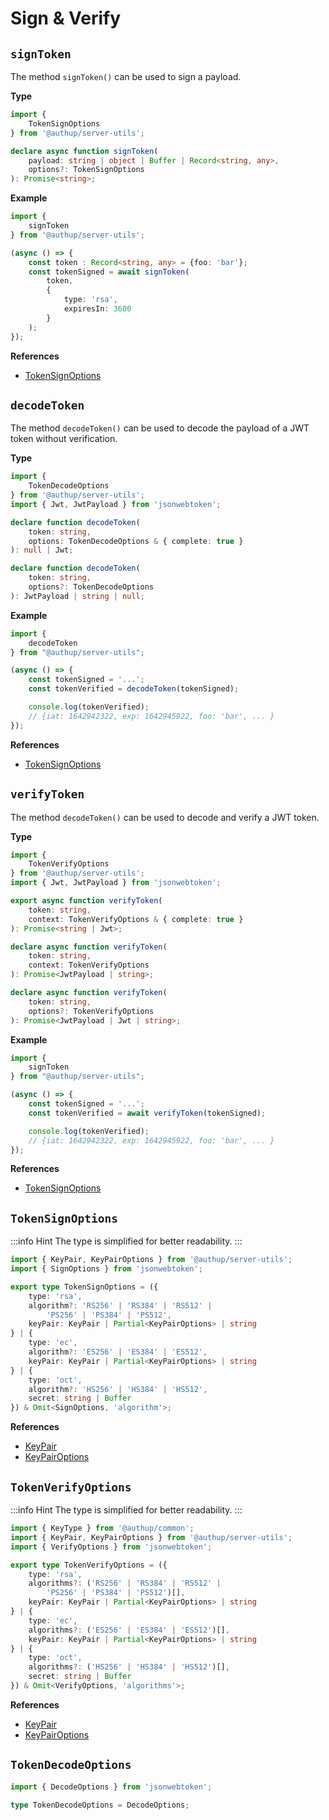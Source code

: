 # Sign & Verify

## `signToken`

The method `signToken()` can be used to sign a payload.

**Type**
```ts
import {
    TokenSignOptions
} from '@authup/server-utils';

declare async function signToken(
    payload: string | object | Buffer | Record<string, any>,
    options?: TokenSignOptions
): Promise<string>;
```

**Example**
```typescript
import {
    signToken
} from '@authup/server-utils';

(async () => {
    const token : Record<string, any> = {foo: 'bar'};
    const tokenSigned = await signToken(
        token, 
        {
            type: 'rsa',
            expiresIn: 3600
        }
    );
});
```
**References**
- [TokenSignOptions](#tokensignoptions)

## `decodeToken`

The method `decodeToken()` can be used to decode the payload of a JWT token without verification.

**Type**
```typescript
import {
    TokenDecodeOptions
} from '@authup/server-utils';
import { Jwt, JwtPayload } from 'jsonwebtoken';

declare function decodeToken(
    token: string, 
    options: TokenDecodeOptions & { complete: true }
): null | Jwt;

declare function decodeToken(
    token: string, 
    options?: TokenDecodeOptions
): JwtPayload | string | null;
```

**Example**
```typescript
import {
    decodeToken
} from "@authup/server-utils";

(async () => {
    const tokenSigned = '...';
    const tokenVerified = decodeToken(tokenSigned);

    console.log(tokenVerified);
    // {iat: 1642942322, exp: 1642945922, foo: 'bar', ... }
});
```
**References**
- [TokenSignOptions](#tokensignoptions)

## `verifyToken`

The method `decodeToken()` can be used to decode and verify a JWT token.

**Type**
```ts
import {
    TokenVerifyOptions
} from '@authup/server-utils';
import { Jwt, JwtPayload } from 'jsonwebtoken';

export async function verifyToken(
    token: string, 
    context: TokenVerifyOptions & { complete: true }
): Promise<string | Jwt>;

declare async function verifyToken(
    token: string,
    context: TokenVerifyOptions
): Promise<JwtPayload | string>;

declare async function verifyToken(
    token: string,
    options?: TokenVerifyOptions
): Promise<JwtPayload | Jwt | string>;
```
**Example**
```typescript
import {
    signToken
} from "@authup/server-utils";

(async () => {
    const tokenSigned = '...';
    const tokenVerified = await verifyToken(tokenSigned);

    console.log(tokenVerified);
    // {iat: 1642942322, exp: 1642945922, foo: 'bar', ... }
});
```
**References**
- [TokenSignOptions](#tokensignoptions)

## `TokenSignOptions`

:::info Hint
The type is simplified for better readability.
:::

```typescript
import { KeyPair, KeyPairOptions } from '@authup/server-utils';
import { SignOptions } from 'jsonwebtoken';

export type TokenSignOptions = ({
    type: 'rsa',
    algorithm?: 'RS256' | 'RS384' | 'RS512' |
        'PS256' | 'PS384' | 'PS512',
    keyPair: KeyPair | Partial<KeyPairOptions> | string
} | {
    type: 'ec',
    algorithm?: 'ES256' | 'ES384' | 'ES512',
    keyPair: KeyPair | Partial<KeyPairOptions> | string
} | {
    type: 'oct',
    algorithm?: 'HS256' | 'HS384' | 'HS512',
    secret: string | Buffer
}) & Omit<SignOptions, 'algorithm'>;
```

**References**
- [KeyPair](key-pair.md#keypair)
- [KeyPairOptions](key-pair.md#keypairoptions)

## `TokenVerifyOptions`

:::info Hint
The type is simplified for better readability.
:::

```typescript
import { KeyType } from '@authup/common';
import { KeyPair, KeyPairOptions } from '@authup/server-utils';
import { VerifyOptions } from 'jsonwebtoken';

export type TokenVerifyOptions = ({
    type: 'rsa',
    algorithms?: ('RS256' | 'RS384' | 'RS512' |
        'PS256' | 'PS384' | 'PS512')[],
    keyPair: KeyPair | Partial<KeyPairOptions> | string
} | {
    type: 'ec',
    algorithms?: ('ES256' | 'ES384' | 'ES512')[],
    keyPair: KeyPair | Partial<KeyPairOptions> | string
} | {
    type: 'oct',
    algorithms?: ('HS256' | 'HS384' | 'HS512')[],
    secret: string | Buffer
}) & Omit<VerifyOptions, 'algorithms'>;
```

**References**
- [KeyPair](key-pair.md#keypair)
- [KeyPairOptions](key-pair.md#keypairoptions)

## `TokenDecodeOptions`

```typescript
import { DecodeOptions } from 'jsonwebtoken';

type TokenDecodeOptions = DecodeOptions;
```
